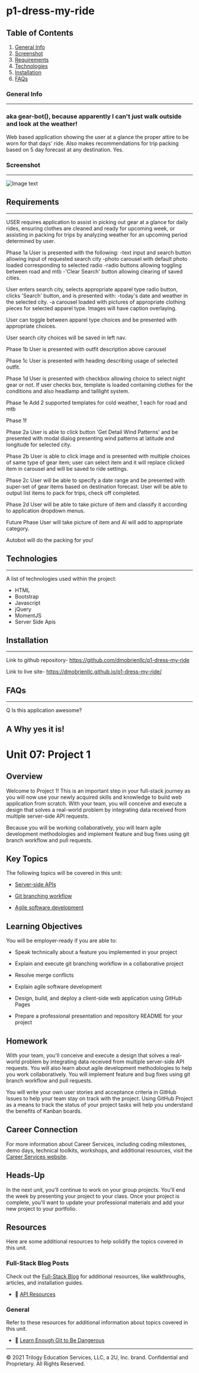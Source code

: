 # p1-dress-my-ride

## Table of Contents
1. [General Info](#general-info)
2. [Screenshot](#screenshot)
2. [Requirements](#requirements)
3. [Technologies](#technologies)
4. [Installation](#installation)
5. [FAQs](#faqs)
### General Info
***
### aka gear-bot(), because apparently I can't just walk outside and look at the weather!

Web based application showing the user at a glance the proper attire to be 
worn for that days' ride. Also makes recommendations for trip packing based
on 5 day forecast at any destination. Yes.

### Screenshot
***
![Image text](./assets/images/finished-screenshot.png)

## Requirements
***
  USER requires application to assist in picking out gear at a glance for daily rides,
  ensuring clothes are cleaned and ready for upcoming week, or assisting in packing for
  trips by analyzing weather for an upcoming period determined by user.

  Phase 1a
  User is presented with the following:
    -text input and search button allowing input of requested search city
    -photo carousel with default photo loaded corresponding to selected radio
    -radio buttons allowing toggling between road and mtb
    -'Clear Search' button allowing clearing of saved cities.

  User enters search city, selects appropriate apparel type radio button, clicks 'Search' 
  button, and is presented with:
    -today's date and weather in the selected city.
    -a carousel loaded with pictures of appropriate clothing pieces for selected apparel 
    type. Images will have caption overlaying.
    
  User can toggle between apparel type choices and be presented with appropriate choices.

  User search city choices will be saved in left nav.

  Phase 1b
  User is presented with outfit description above carousel

  Phase 1c
  User is presented with heading describing usage of selected outfit.

  Phase 1d
  User is presented with checkbox allowing choice to select night gear
  or not.
  If user checks box, template is loaded containing clothes for the 
  conditions and also headlamp and taillight system.

  Phase 1e
  Add 2 supported templates for cold weather, 1 each for road and mtb

  Phase 1f

 Phase 2a
  User is able to click button 'Get Detail Wind Patterns' and be presented with modal 
  dialog presenting wind patterns at latitude and longitude for selected city.

  Phase 2b
  User is able to click image and is presented with multiple choices of same type of
  gear item; user can select item and it will replace clicked item in carousel and will
  be saved to ride settings.

  Phase 2c
 User will be able to specify a date range and be presented with super-set of gear items
 based on destination forecast. User will be able to output list items to pack for trips, 
 check off completed.

 Phase 2d
 User will be able to take picture of item and classify it according to application 
 dropdown menus.

 Future Phase
 User will take picture of item and AI will add to appropriate category.
 
 Autobot will do the packing for you!

## Technologies
***
A list of technologies used within the project:
  * HTML
  * Bootstrap
  * Javascript
  * jQuery
  * MomentJS
  * Server Side Apis

## Installation
***

Link to github repository- https://github.com/dmobrienllc/p1-dress-my-ride

Link to live site- https://dmobrienllc.github.io/p1-dress-my-ride/

## FAQs
***

Q Is this application awesome?

A Why yes it is!
---


# Unit 07: Project 1

## Overview

Welcome to Project 1! This is an important step in your full-stack journey as you will now use your newly acquired skills and knowledge to build web application from scratch. With your team, you will conceive and execute a design that solves a real-world problem by integrating data received from multiple server-side API requests. 

Because you will be working collaboratively, you will learn agile development methodologies and implement feature and bug fixes using git branch workflow and pull requests.

## Key Topics

The following topics will be covered in this unit:

* [Server-side APIs](https://en.wikipedia.org/wiki/Web_API)

* [Git branching workflow](https://git-scm.com/book/en/v2/Git-Branching-Branching-Workflows)

* [Agile software development](https://en.wikipedia.org/wiki/Agile_software_development)

## Learning Objectives

You will be employer-ready if you are able to:

* Speak technically about a feature you implemented in your project

* Explain and execute git branching workflow in a collaborative project

* Resolve merge conflicts

* Explain agile software development

* Design, build, and deploy a client-side web application using GitHub Pages

* Prepare a professional presentation and repository README for your project

## Homework

With your team, you'll conceive and execute a design that solves a real-world problem by integrating data received from multiple server-side API requests. You will also learn about agile development methodologies to help you work collaboratively. You will implement feature and bug fixes using git branch workflow and pull requests. 

You will write your own user stories and acceptance criteria in GitHub Issues to help your team stay on track with the project. Using GitHub Project as a means to track the status of your project tasks will help you understand the benefits of Kanban boards. 

## Career Connection

For more information about Career Services, including coding milestones, demo days, technical toolkits, workshops, and additional resources, visit the [Career Services website](https://mycareerspot.org/).

## Heads-Up

In the next unit, you'll continue to work on your group projects. You'll end the week by presenting your project to your class. Once your project is complete, you'll want to update your professional materials and add your new project to your portfolio.

## Resources

Here are some additional resources to help solidify the topics covered in this unit.

### Full-Stack Blog Posts

Check out the [Full-Stack Blog](https://coding-boot-camp.github.io/full-stack/) for additional resources, like walkthroughs, articles, and installation guides.

  * 📖 [API Resources](https://coding-boot-camp.github.io/full-stack/apis/api-resources)

### General

Refer to these resources for additional information about topics covered in this unit.

  * 📖 [Learn Enough Git to Be Dangerous](https://www.learnenough.com/git-tutorial/getting_started)

- - -
© 2021 Trilogy Education Services, LLC, a 2U, Inc. brand. Confidential and Proprietary. All Rights Reserved.
